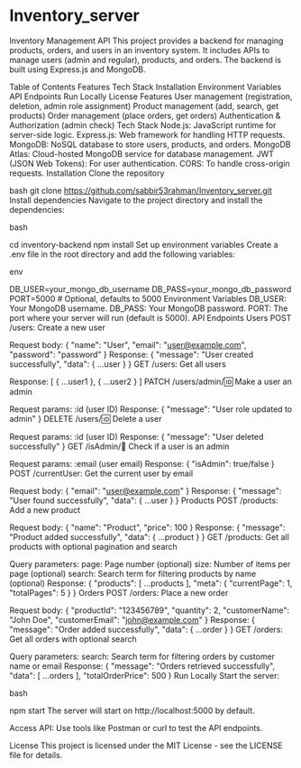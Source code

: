 
# Inventory_server
Inventory Management API
This project provides a backend for managing products, orders, and users in an inventory system. It includes APIs to manage users (admin and regular), products, and orders. The backend is built using Express.js and MongoDB.

Table of Contents
Features
Tech Stack
Installation
Environment Variables
API Endpoints
Run Locally
License
Features
User management (registration, deletion, admin role assignment)
Product management (add, search, get products)
Order management (place orders, get orders)
Authentication & Authorization (admin check)
Tech Stack
Node.js: JavaScript runtime for server-side logic.
Express.js: Web framework for handling HTTP requests.
MongoDB: NoSQL database to store users, products, and orders.
MongoDB Atlas: Cloud-hosted MongoDB service for database management.
JWT (JSON Web Tokens): For user authentication.
CORS: To handle cross-origin requests.
Installation
Clone the repository

bash
git clone https://github.com/sabbir53rahman/Inventory_server.git
Install dependencies Navigate to the project directory and install the dependencies:

bash

cd inventory-backend
npm install
Set up environment variables Create a .env file in the root directory and add the following variables:

env

DB_USER=your_mongo_db_username
DB_PASS=your_mongo_db_password
PORT=5000  # Optional, defaults to 5000
Environment Variables
DB_USER: Your MongoDB username.
DB_PASS: Your MongoDB password.
PORT: The port where your server will run (default is 5000).
API Endpoints
Users
POST /users: Create a new user

Request body: { "name": "User", "email": "user@example.com", "password": "password" }
Response: { "message": "User created successfully", "data": { ...user } }
GET /users: Get all users

Response: [ { ...user1 }, { ...user2 } ]
PATCH /users/admin/:id: Make a user an admin

Request params: :id (user ID)
Response: { "message": "User role updated to admin" }
DELETE /users/:id: Delete a user

Request params: :id (user ID)
Response: { "message": "User deleted successfully" }
GET /isAdmin/:email: Check if a user is an admin

Request params: :email (user email)
Response: { "isAdmin": true/false }
POST /currentUser: Get the current user by email

Request body: { "email": "user@example.com" }
Response: { "message": "User found successfully", "data": { ...user } }
Products
POST /products: Add a new product

Request body: { "name": "Product", "price": 100 }
Response: { "message": "Product added successfully", "data": { ...product } }
GET /products: Get all products with optional pagination and search

Query parameters:
page: Page number (optional)
size: Number of items per page (optional)
search: Search term for filtering products by name (optional)
Response: { "products": [ ...products ], "meta": { "currentPage": 1, "totalPages": 5 } }
Orders
POST /orders: Place a new order

Request body: { "productId": "123456789", "quantity": 2, "customerName": "John Doe", "customerEmail": "john@example.com" }
Response: { "message": "Order added successfully", "data": { ...order } }
GET /orders: Get all orders with optional search

Query parameters:
search: Search term for filtering orders by customer name or email
Response: { "message": "Orders retrieved successfully", "data": [ ...orders ], "totalOrderPrice": 500 }
Run Locally
Start the server:

bash

npm start
The server will start on http://localhost:5000 by default.

Access API: Use tools like Postman or curl to test the API endpoints.

License
This project is licensed under the MIT License - see the LICENSE file for details.
